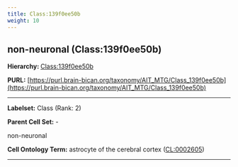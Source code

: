 ```yaml
---
title: Class:139f0ee50b
weight: 10
---
```

## non-neuronal (Class:139f0ee50b)
<b>Hierarchy: </b>
[Class:139f0ee50b](../Class_139f0ee50b)

**PURL:** [https://purl.brain-bican.org/taxonomy/AIT_MTG/Class_139f0ee50b](https://purl.brain-bican.org/taxonomy/AIT_MTG/Class_139f0ee50b)

---


**Labelset:** Class (Rank: 2)

**Parent Cell Set:** -

non-neuronal


**Cell Ontology Term:**  astrocyte of the cerebral cortex ([CL:0002605](https://www.ebi.ac.uk/ols/ontologies/cl/terms?obo_id=CL:0002605)) 

[MARKER GENES.]: #


---

[TRANSFERRED ANNOTATIONS.]: #


[AUTHOR ANNOTATION FIELDS.]: #

